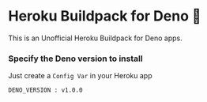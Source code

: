 # Heroku Buildpack for Deno 🦕

This is an Unofficial Heroku Buildpack for Deno apps.

### Specify the Deno version to install

Just create a `Config Var` in your Heroku app 

`DENO_VERSION : v1.0.0`
